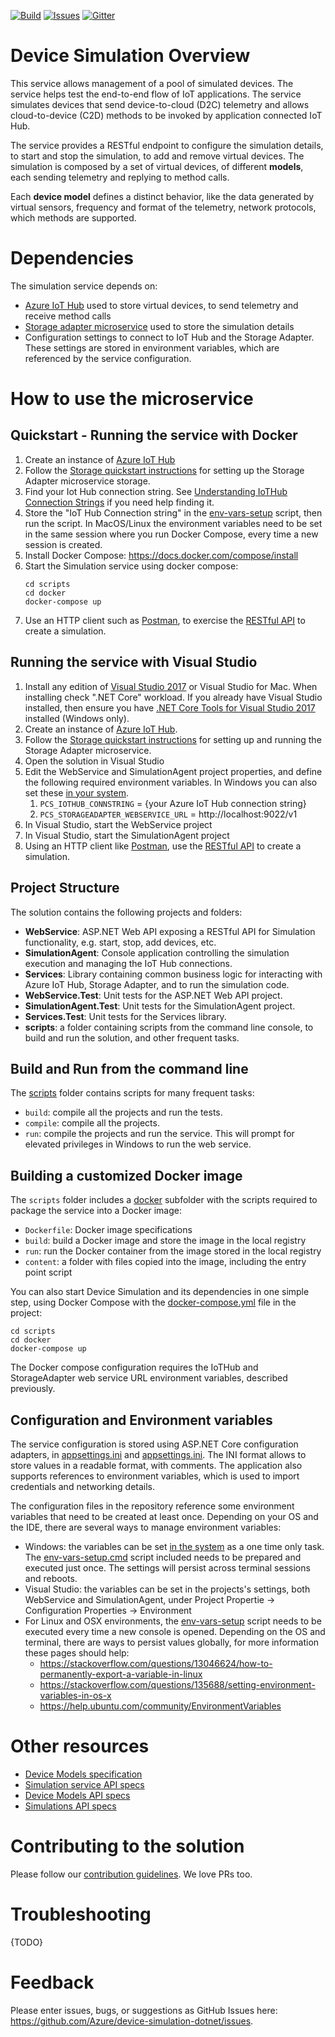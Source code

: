 [![Build][build-badge]][build-url]
[![Issues][issues-badge]][issues-url]
[![Gitter][gitter-badge]][gitter-url]

Device Simulation Overview
==========================

This service allows management of a pool of simulated devices. The service
helps test the end-to-end flow of IoT applications. The service simulates
devices that send device-to-cloud (D2C) telemetry and allows cloud-to-device
(C2D) methods to be invoked by application connected IoT Hub.

The service provides a RESTful endpoint to configure the simulation details,
to start and stop the simulation, to add and remove virtual devices. The
simulation is composed by a set of virtual devices, of different **models**,
each sending telemetry and replying to method calls.

Each **device model** defines a distinct behavior, like the data generated
by virtual sensors, frequency and format of the telemetry, network protocols,
which methods are supported.

Dependencies
============

The simulation service depends on:

* [Azure IoT Hub][iothub-url] used to store virtual devices, to send
  telemetry and receive method calls
* [Storage adapter microservice][storageadapter-url] used to store the
  simulation details
* Configuration settings to connect to IoT Hub and the Storage Adapter.
  These settings are stored in environment variables, which are referenced
  by the service configuration.

How to use the microservice
===========================

## Quickstart - Running the service with Docker

1. Create an instance of [Azure IoT Hub][iothub-url]
1. Follow the [Storage quickstart instructions][storageadapter-url]
   for setting up the Storage Adapter microservice storage.
1. Find your Iot Hub connection string. See
   [Understanding IoTHub Connection Strings][iothubconnstring-url] if you
   need help finding it.
1. Store the "IoT Hub Connection string" in the [env-vars-setup](scripts)
   script, then run the script. In MacOS/Linux the environment variables
   need to be set in the same session where you run Docker Compose,
   every time a new session is created.
1. Install Docker Compose: https://docs.docker.com/compose/install
1. Start the Simulation service using docker compose:
   ```
   cd scripts
   cd docker
   docker-compose up
   ```
1. Use an HTTP client such as [Postman][postman-url], to exercise the
   [RESTful API][wiki-createsim-url] to create a simulation.

## Running the service with Visual Studio

1. Install any edition of [Visual Studio 2017][vs-install-url] or Visual
   Studio for Mac. When installing check ".NET Core" workload. If you
   already have Visual Studio installed, then ensure you have
   [.NET Core Tools for Visual Studio 2017][dotnetcore-tools-url]
   installed (Windows only).
1. Create an instance of [Azure IoT Hub][iothub-url].
1. Follow the [Storage quickstart instructions][storageadapter-url]
   for setting up and running the Storage Adapter microservice.
1. Open the solution in Visual Studio
1. Edit the WebService and SimulationAgent project properties, and
   define the following required environment variables. In Windows
   you can also set these [in your system][windows-envvars-howto-url].
   1. `PCS_IOTHUB_CONNSTRING` = {your Azure IoT Hub connection string}
   1. `PCS_STORAGEADAPTER_WEBSERVICE_URL` = http://localhost:9022/v1
1. In Visual Studio, start the WebService project
1. In Visual Studio, start the SimulationAgent project
1. Using an HTTP client like [Postman][postman-url],
   use the [RESTful API][wiki-createsim-url] to create a simulation.

## Project Structure

The solution contains the following projects and folders:

* **WebService**: ASP.NET Web API exposing a RESTful API for Simulation
  functionality, e.g. start, stop, add devices, etc.
* **SimulationAgent**: Console application controlling the simulation
  execution and managing the IoT Hub connections.
* **Services**: Library containing common business logic for interacting with
  Azure IoT Hub, Storage Adapter, and to run the simulation code.
* **WebService.Test**: Unit tests for the ASP.NET Web API project.
* **SimulationAgent.Test**: Unit tests for the SimulationAgent project.
* **Services.Test**: Unit tests for the Services library.
* **scripts**: a folder containing scripts from the command line console,
  to build and run the solution, and other frequent tasks.

## Build and Run from the command line

The [scripts](scripts) folder contains scripts for many frequent tasks:

* `build`: compile all the projects and run the tests.
* `compile`: compile all the projects.
* `run`: compile the projects and run the service. This will prompt for
  elevated privileges in Windows to run the web service.

## Building a customized Docker image

The `scripts` folder includes a [docker](scripts/docker) subfolder with the
scripts required to package the service into a Docker image:

* `Dockerfile`: Docker image specifications
* `build`: build a Docker image and store the image in the local registry
* `run`: run the Docker container from the image stored in the local registry
* `content`: a folder with files copied into the image, including the entry
  point script

You can also start Device Simulation and its dependencies in one simple step,
using Docker Compose with the
[docker-compose.yml](scripts/docker/docker-compose.yml) file in the project:

```
cd scripts
cd docker
docker-compose up
```

The Docker compose configuration requires the IoTHub and StorageAdapter web
service URL environment variables, described previously.

## Configuration and Environment variables

The service configuration is stored using ASP.NET Core configuration
adapters, in [appsettings.ini](WebService/appsettings.ini) and
[appsettings.ini](SimulationAgent/appsettings.ini). The INI format allows to
store values in a readable format, with comments. The application also
supports references to environment variables, which is used to import
credentials and networking details.

The configuration files in the repository reference some environment
variables that need to be created at least once. Depending on your OS and
the IDE, there are several ways to manage environment variables:

* Windows: the variables can be set [in the system][windows-envvars-howto-url]
  as a one time only task. The
  [env-vars-setup.cmd](scripts/env-vars-setup.cmd) script included needs to
  be prepared and executed just once. The settings will persist across
  terminal sessions and reboots.
* Visual Studio: the variables can be set in the projects's settings, both
  WebService and SimulationAgent, under Project Propertie -> Configuration
  Properties -> Environment
* For Linux and OSX environments, the [env-vars-setup](scripts/env-vars-setup)
  script needs to be executed every time a new console is opened.
  Depending on the OS and terminal, there are ways to persist values
  globally, for more information these pages should help:
  * https://stackoverflow.com/questions/13046624/how-to-permanently-export-a-variable-in-linux
  * https://stackoverflow.com/questions/135688/setting-environment-variables-in-os-x
  * https://help.ubuntu.com/community/EnvironmentVariables

Other resources
===============

* [Device Models specification](wiki/Device-Models)
* [Simulation service API specs](wiki/%5BAPI-Specifications%5D-Service)
* [Device Models API specs](wiki/%5BAPI-Specifications%5D-Device-Models)
* [Simulations API specs](wiki/%5BAPI-Specifications%5D-Simulations)

Contributing to the solution
============================

Please follow our [contribution guidelines](CONTRIBUTING.md).  We love PRs too.

Troubleshooting
===============

{TODO}

Feedback
==========

Please enter issues, bugs, or suggestions as GitHub Issues here: https://github.com/Azure/device-simulation-dotnet/issues.





[build-badge]: https://img.shields.io/travis/Azure/device-simulation-dotnet.svg
[build-url]: https://travis-ci.org/Azure/device-simulation-dotnet
[issues-badge]: https://img.shields.io/github/issues/azure/device-simulation-dotnet.svg
[issues-url]: https://github.com/azure/device-simulation-dotnet/issues
[gitter-badge]: https://img.shields.io/gitter/room/azure/iot-pcs.js.svg
[gitter-url]: https://gitter.im/azure/iot-pcs
[iothub-url]: https://azure.microsoft.com/services/iot-hub
[storageadapter-url]: https://github.com/Azure/pcs-storage-adapter-dotnet/blob/master/README.md
[iothubconnstring-url]: https://blogs.msdn.microsoft.com/iotdev/2017/05/09/understand-different-connection-strings-in-azure-iot-hub
[postman-url]: https://www.getpostman.com
[wiki-createsim-url]: https://github.com/Azure/device-simulation-dotnet/wiki/%5BAPI-Specifications%5D-Simulations#create-default-simulation
[vs-install-url]: https://www.visualstudio.com/downloads
[dotnetcore-tools-url]: https://www.microsoft.com/net/core#windowsvs2017
[windows-envvars-howto-url]: https://superuser.com/questions/949560/how-do-i-set-system-environment-variables-in-windows-10

